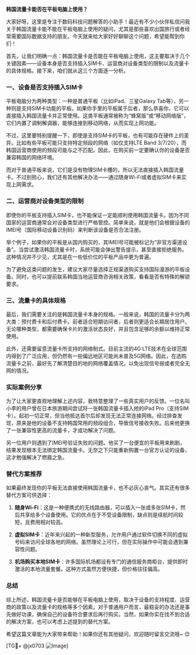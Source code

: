 **韩国流量卡能否在平板电脑上使用？**

大家好呀，这里是专注于数码科技问题解答的小助手！最近有不少小伙伴私信问我关于韩国流量卡能不能在平板电脑上使用的疑问，尤其是那些喜欢出国旅行或者经常需要国际数据支持的朋友。今天就来给大家好好聊聊这个问题，希望能帮到你们！

首先，让我们明确一点：韩国流量卡是否能在平板电脑上使用，这主要取决于几个关键因素——设备本身是否支持插入SIM卡、运营商对设备类型的限制以及流量卡的具体规格。接下来，咱们就从这三个方面逐一分析。

### 一、设备是否支持插入SIM卡

平板电脑分为两种类型：一种是普通平板（比如iPad、三星Galaxy Tab等），另一种则是支持SIM卡功能的平板。如果你手里的平板属于后者，那么恭喜你，它可以直接插入韩国流量卡并正常使用。这类平板通常被称为“蜂窝版”或“移动网络版”，它们内置了调制解调器，能够连接到移动网络，从而实现上网功能。

不过，这里要特别提醒一下，即使是支持SIM卡的平板，也有可能存在硬件上的差异。比如有些平板可能只支持特定频段的网络（如仅支持LTE Band 3/7/20），而韩国运营商使用的频段可能与之不匹配。因此，在购买前一定要确认你的设备是否兼容韩国的网络环境。

而对于普通平板来说，它们是没有物理SIM卡槽的，所以无法直接插入韩国流量卡。不过别担心，我们还有其他解决办法——通过随身Wi-Fi或者虚拟SIM卡来实现上网需求。

### 二、运营商对设备类型的限制

即使你的平板支持插入SIM卡，也不能保证一定能顺利使用韩国流量卡。因为不同国家的运营商通常会对设备类型进行严格管控。简单来说，就是他们会根据设备的IMEI号（国际移动设备识别码）来判断该设备是否合法注册。

举个例子，如果你的平板是从国内购买的，其IMEI号可能被标记为“非官方渠道设备”。当尝试激活韩国流量卡时，系统可能会弹出警告提示，甚至直接拒绝服务。这种情况并不少见，尤其是在一些低价位的平板产品中更为普遍。

为了避免这类问题的发生，建议大家尽量选择正规渠道购买支持国际漫游的平板设备。同时，也可以提前联系韩国当地运营商咨询相关政策，看看是否有特殊的解锁要求。

### 三、流量卡的具体规格

最后，我们需要关注的是韩国流量卡本身的规格。一般来说，韩国的流量卡分为两大类：预付费卡和后付费卡。前者适合短期访问者，后者则更适合长期居住用户。无论哪种类型，都需要确保卡片的激活状态良好，并且包含足够的余额以维持正常使用。

此外，还需要留意流量卡所支持的网络制式。目前主流的4G LTE技术在全球范围内得到了广泛应用，但仍然有一些偏远地区可能尚未普及5G网络。因此，在选购流量卡之前，最好先了解清楚目的地的网络覆盖情况，以免出现信号弱或者完全无网的情况。

### 实际案例分享

为了让大家更直观地理解上述内容，我特意整理了一些真实用户的反馈。一位名叫小李的用户曾在日本旅游期间尝试将一张韩国流量卡插入他的iPad Pro（支持SIM卡）。起初一切正常，但当他抵达首尔后却发现无法正常连接网络。经过排查发现，原来是他的设备不支持韩国常用的频段组合，导致信号接收失败。后来他更换了一张兼容性更高的流量卡，才成功解决了问题。

另一位用户则遇到了IMEI号验证失败的问题。他买了一台便宜的平板用来刷剧，结果发现根本无法绑定韩国流量卡。无奈之下只能重新购置一台官方认证的设备，这才勉强解决了燃眉之急。

### 替代方案推荐

如果最终发现你的平板无法直接使用韩国流量卡，也不必灰心丧气。其实还有很多替代方案可供选择：

1. **随身Wi-Fi**：这是一种便携式的无线路由器，可以插入一张或多张SIM卡，然后共享给多个设备使用。它的优点在于不受设备限制，缺点则是续航时间较短，且费用相对较高。
   
2. **虚拟SIM卡**：近年来兴起的一种新型服务，允许用户通过软件切换不同的虚拟号码来访问全球各地的网络。虽然理论上可行，但在实际操作中可能会遇到兼容性问题。

3. **机场购买本地SIM卡**：许多国际机场都设有专门的通信服务商柜台，提供即时激活的本地流量套餐。这种方式虽然方便快捷，但价格往往偏高。

### 总结

综上所述，韩国流量卡是否能够在平板电脑上使用，取决于设备的支持程度、运营商的政策以及流量卡的规格等多个因素。对于普通用户而言，最稳妥的办法还是事先做好功课，确保自己的设备符合要求后再行购买。当然，如果你实在找不到合适的解决方案，也可以考虑上述提到的替代方案。

希望这篇文章能为大家带来帮助！如果你还有其他疑问，欢迎随时留言交流哦~ 😊

[TG💪+ @jx0703 ![Image](https://github.com/user-attachments/assets/dbca1d08-cadb-493c-b0ec-ad6f7a83f270)]